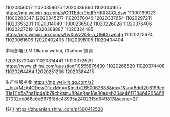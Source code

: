 11020356017
11020359675
12020336860
11020341615
https://mp.weixin.qq.com/s/GRTEdcr9bdPrHKR8CGLdsw
11000169023
11000208347
12020345271
11020370049
12020337654
11020297211
11020353201
11020314049
11000236502
11020226028
11020376406
11020227219
12020368887
11020324485
https://mp.weixin.qq.com/s/fwXnVzVO5-a_OMIXrweI4g
11020225674
11020061606
12020402405
11020398105
11020404404



本地部署LLM
Ollama
webui, Chatbox
微调

12020372040
11020314441
11020372529
https://www.zhihu.com/question/10555876430
11020268520
11020374408
11020264464
12020251236
12020384415


生产性服务业
https://mp.weixin.qq.com/s?__biz=MzA4ODcwOTcxMg==&mid=2650062688&idx=1&sn=8ddf206199ed81a111b5a7ba11c4a1b7&chksm=894e9ae18a30adeb304e46f71846429546827032ce066e0e6678f8dc48935a2402315d649817&scene=27

核电
https://zhuanlan.zhihu.com/p/390412528